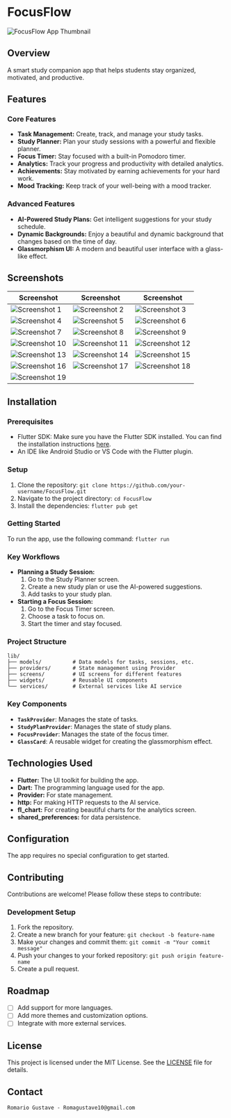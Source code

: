 # FocusFlow

![FocusFlow App Thumbnail](Screenshots/FF.png)

## Overview
A smart study companion app that helps students stay organized, motivated, and productive.


## Features

### Core Features
-   **Task Management:** Create, track, and manage your study tasks.
-   **Study Planner:** Plan your study sessions with a powerful and flexible planner.
-   **Focus Timer:** Stay focused with a built-in Pomodoro timer.
-   **Analytics:** Track your progress and productivity with detailed analytics.
-   **Achievements:** Stay motivated by earning achievements for your hard work.
-   **Mood Tracking:** Keep track of your well-being with a mood tracker.

### Advanced Features
-   **AI-Powered Study Plans:** Get intelligent suggestions for your study schedule.
-   **Dynamic Backgrounds:** Enjoy a beautiful and dynamic background that changes based on the time of day.
-   **Glassmorphism UI:** A modern and beautiful user interface with a glass-like effect.

## Screenshots

| Screenshot                                       | Screenshot                                       | Screenshot                                       |
| ------------------------------------------------ | ------------------------------------------------ | ------------------------------------------------ |
| ![Screenshot 1](Screenshots/1.png)  | ![Screenshot 2](Screenshots/2.png)  | ![Screenshot 3](Screenshots/3.png)  |
| ![Screenshot 4](Screenshots/4.png)  | ![Screenshot 5](Screenshots/5.png)  | ![Screenshot 6](Screenshots/6.png)  |
| ![Screenshot 7](Screenshots/7.png)  | ![Screenshot 8](Screenshots/8.png)  | ![Screenshot 9](Screenshots/9.png)  |
| ![Screenshot 10](Screenshots/10.png) | ![Screenshot 11](Screenshots/11.png) | ![Screenshot 12](Screenshots/12.png) |
| ![Screenshot 13](Screenshots/13.png) | ![Screenshot 14](Screenshots/14.png) | ![Screenshot 15](Screenshots/15.png) |
| ![Screenshot 16](Screenshots/16.png) | ![Screenshot 17](Screenshots/17.png) | ![Screenshot 18](Screenshots/18.png) |
| ![Screenshot 19](Screenshots/19.png) |

## Installation

### Prerequisites
-   Flutter SDK: Make sure you have the Flutter SDK installed. You can find the installation instructions [here](https://flutter.dev/docs/get-started/install).
-   An IDE like Android Studio or VS Code with the Flutter plugin.

### Setup
1.  Clone the repository: `git clone https://github.com/your-username/FocusFlow.git`
2.  Navigate to the project directory: `cd FocusFlow`
3.  Install the dependencies: `flutter pub get`


### Getting Started
To run the app, use the following command:
`flutter run`

### Key Workflows
-   **Planning a Study Session:**
    1.  Go to the Study Planner screen.
    2.  Create a new study plan or use the AI-powered suggestions.
    3.  Add tasks to your study plan.
-   **Starting a Focus Session:**
    1.  Go to the Focus Timer screen.
    2.  Choose a task to focus on.
    3.  Start the timer and stay focused.


### Project Structure
```
lib/
├── models/          # Data models for tasks, sessions, etc.
├── providers/       # State management using Provider
├── screens/         # UI screens for different features
├── widgets/         # Reusable UI components
└── services/        # External services like AI service
```

### Key Components
-   **`TaskProvider`**: Manages the state of tasks.
-   **`StudyPlanProvider`**: Manages the state of study plans.
-   **`FocusProvider`**: Manages the state of the focus timer.
-   **`GlassCard`**: A reusable widget for creating the glassmorphism effect.

## Technologies Used
-   **Flutter:** The UI toolkit for building the app.
-   **Dart:** The programming language used for the app.
-   **Provider:** For state management.
-   **http:** For making HTTP requests to the AI service.
-   **fl_chart:** For creating beautiful charts for the analytics screen.
-   **shared_preferences:** for data persistence.

## Configuration
The app requires no special configuration to get started.

## Contributing
Contributions are welcome! Please follow these steps to contribute:

### Development Setup
1.  Fork the repository.
2.  Create a new branch for your feature: `git checkout -b feature-name`
3.  Make your changes and commit them: `git commit -m "Your commit message"`
4.  Push your changes to your forked repository: `git push origin feature-name`
5.  Create a pull request.


## Roadmap
-   [ ] Add support for more languages.
-   [ ] Add more themes and customization options.
-   [ ] Integrate with more external services.

## License
This project is licensed under the MIT License. See the [LICENSE](LICENSE) file for details.

## Contact
    Romario Gustave - Romagustave10@gmail.com
